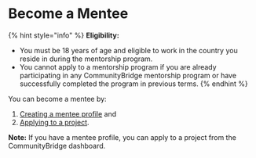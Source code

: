# Become a Mentee

{% hint style="info" %}
**Eligibility:** 

* You must be 18 years of age and eligible to work in the country you reside in during  the mentorship program.
* You cannot apply to a mentorship program if you are already participating in any CommunityBridge mentorship program or have successfully completed the program in previous terms.
{% endhint %}

You can become a mentee by:

1. [Creating a mentee profile](create-a-mentee-profile.md) and 
2. [Applying to a project](apply-to-a-project.md).

**Note:** If you have a mentee profile, you can apply to a project from the CommunityBridge dashboard.

